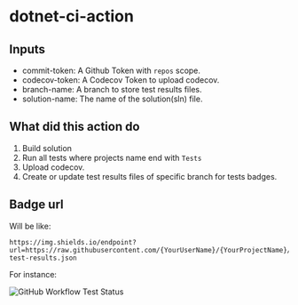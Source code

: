 # dotnet-ci-action

## Inputs
- commit-token: A Github Token with `repos` scope.
- codecov-token: A Codecov Token to upload codecov.
- branch-name: A branch to store test results files.
- solution-name: The name of the solution(sln) file.

## What did this action do
1. Build solution
2. Run all tests where projects name end with `Tests`
3. Upload codecov.
4. Create or update test results files of specific branch for tests badges.

## Badge url
Will be like:
```
https://img.shields.io/endpoint?url=https://raw.githubusercontent.com/{YourUserName}/{YourProjectName}/{NameOfYourBranchToStoreTestResults}/{NameOfYourBranchToShowBadge}-test-results.json
```

For instance:

![GitHub Workflow Test Status](https://img.shields.io/endpoint?url=https://raw.githubusercontent.com/eanzhao/AElf/feature/badge/master-test-results.json)

